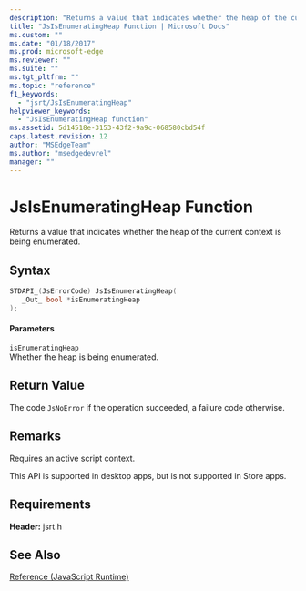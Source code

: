 ```yaml
---
description: "Returns a value that indicates whether the heap of the current context is being enumerated."
title: "JsIsEnumeratingHeap Function | Microsoft Docs"
ms.custom: ""
ms.date: "01/18/2017"
ms.prod: microsoft-edge
ms.reviewer: ""
ms.suite: ""
ms.tgt_pltfrm: ""
ms.topic: "reference"
f1_keywords: 
  - "jsrt/JsIsEnumeratingHeap"
helpviewer_keywords: 
  - "JsIsEnumeratingHeap function"
ms.assetid: 5d14518e-3153-43f2-9a9c-068580cbd54f
caps.latest.revision: 12
author: "MSEdgeTeam"
ms.author: "msedgedevrel"
manager: ""
---
```

# JsIsEnumeratingHeap Function
Returns a value that indicates whether the heap of the current context is being enumerated.  
  
## Syntax  
  
```cpp  
STDAPI_(JsErrorCode) JsIsEnumeratingHeap(  
   _Out_ bool *isEnumeratingHeap  
);  
```  
  
#### Parameters  
 `isEnumeratingHeap`  
 Whether the heap is being enumerated.  
  
## Return Value  
 The code `JsNoError` if the operation succeeded, a failure code otherwise.  
  
## Remarks  
 Requires an active script context.  
  
 This API is supported in desktop apps, but is not supported in Store apps.  
  
## Requirements  
 **Header:** jsrt.h  
  
## See Also  
 [Reference (JavaScript Runtime)](../chakra-hosting/reference-javascript-runtime.md)